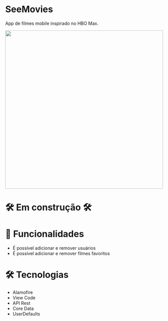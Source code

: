 # SeeMovies
App de filmes mobile inspirado no HBO Max.

<a href="#" target="_blank">
  <img style="height: 500px" src="https://user-images.githubusercontent.com/103120313/217963799-cb2e4f42-f26d-4bf8-baef-5fac996a757e.png"></img>
</a>


# 🛠️ Em construção 🛠️

# 📲 Funcionalidades

<ul>
  <li>É possível adicionar e remover usuários</li>
  <li>É possível adicionar e remover filmes favoritos</li>
</ul>

# 🛠️ Tecnologias

<ul>
  <li>Alamofire</li>
  <li>View Code</li>
  <li>API Rest</li>
  <li>Core Data</li>
  <li>UserDefaults</li>
</ul>


